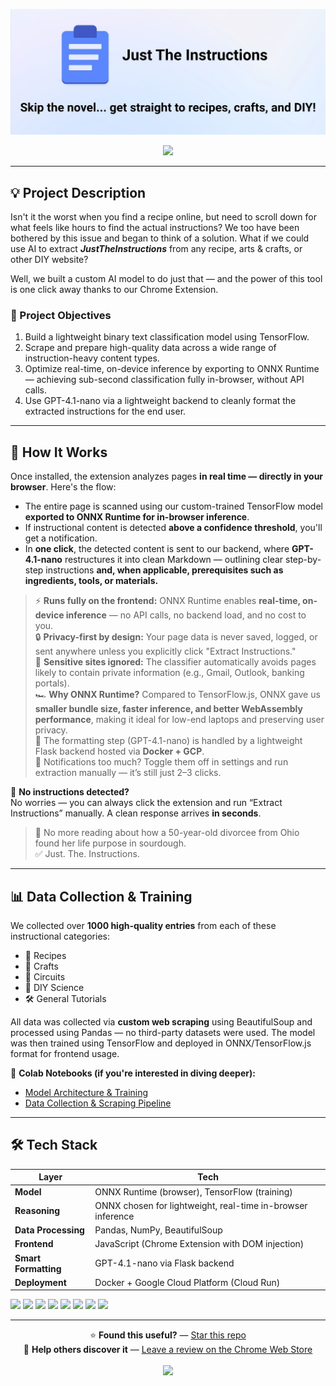 <p align="center">
  <img src="./extension/images/marquee.jpg" alt="JustTheInstruction Marquee"/>
</p>

<p align="center">
  <a href="https://chromewebstore.google.com/detail/just-the-instructions/lfoilkbebjommkenfehehofgoiopmenn">
    <img src="https://img.shields.io/badge/⬇️ Install from Chrome Web Store-0A66C2?style=for-the-badge&logo=googlechrome&logoColor=white" />
  </a>
</p>

---

## 💡 Project Description

Isn't it the worst when you find a recipe online, but need to scroll down for what feels like hours to find the actual instructions? We too have been bothered by this issue and began to think of a solution. What if we could use AI to extract **_JustTheInstructions_** from any recipe, arts & crafts, or other DIY website?

Well, we built a custom AI model to do just that — and the power of this tool is one click away thanks to our Chrome Extension.

### 🧭 Project Objectives

1. Build a lightweight binary text classification model using TensorFlow.
2. Scrape and prepare high-quality data across a wide range of instruction-heavy content types.
3. Optimize real-time, on-device inference by exporting to ONNX Runtime — achieving sub-second classification fully in-browser, without API calls.
4. Use GPT-4.1-nano via a lightweight backend to cleanly format the extracted instructions for the end user.

---

## 🧠 How It Works

Once installed, the extension analyzes pages **in real time — directly in your browser**. Here's the flow:

- The entire page is scanned using our custom-trained TensorFlow model **exported to ONNX Runtime for in-browser inference**.
- If instructional content is detected **above a confidence threshold**, you'll get a notification.
- In **one click**, the detected content is sent to our backend, where **GPT-4.1-nano** restructures it into clean Markdown — outlining clear step-by-step instructions **and, when applicable, prerequisites such as ingredients, tools, or materials.**

> ⚡ **Runs fully on the frontend:** ONNX Runtime enables **real-time, on-device inference** — no API calls, no backend load, and no cost to you.  
> 🔒 **Privacy-first by design:** Your page data is never saved, logged, or sent anywhere unless you explicitly click "Extract Instructions."  
> 🚫 **Sensitive sites ignored:** The classifier automatically avoids pages likely to contain private information (e.g., Gmail, Outlook, banking portals).  
> 🏎️ **Why ONNX Runtime?** Compared to TensorFlow.js, ONNX gave us **smaller bundle size, faster inference, and better WebAssembly performance**, making it ideal for low-end laptops and preserving user privacy.  
> 💬 The formatting step (GPT-4.1-nano) is handled by a lightweight Flask backend hosted via **Docker + GCP**.  
> 🛑 Notifications too much? Toggle them off in settings and run extraction manually — it’s still just 2–3 clicks.

📣 **No instructions detected?**  
No worries — you can always click the extension and run “Extract Instructions” manually. A clean response arrives **in seconds**.

> 🛑 No more reading about how a 50-year-old divorcee from Ohio found her life purpose in sourdough.  
> ✅ Just. The. Instructions.

---

## 📊 Data Collection & Training

We collected over **1000 high-quality entries** from each of these instructional categories:

- 🍲 Recipes
- 🎨 Crafts
- 🔌 Circuits
- 🧪 DIY Science
- 🛠️ General Tutorials

All data was collected via **custom web scraping** using BeautifulSoup and processed using Pandas — no third-party datasets were used. The model was then trained using TensorFlow and deployed in ONNX/TensorFlow.js format for frontend usage.

📄 **Colab Notebooks (if you're interested in diving deeper):**

- [Model Architecture & Training](https://colab.research.google.com/drive/1nkqleu9FP2pN5D40q1NK_xuyOvsKG7vy?usp=sharing)
- [Data Collection & Scraping Pipeline](https://colab.research.google.com/drive/1k1D4zRW0nFicjkS-KqtCVW3y4mn8qSJR?usp=sharing)

---

## 🛠️ Tech Stack

| Layer                | Tech                                                        |
| -------------------- | ----------------------------------------------------------- |
| **Model**            | ONNX Runtime (browser), TensorFlow (training)               |
| **Reasoning**        | ONNX chosen for lightweight, real-time in-browser inference |
| **Data Processing**  | Pandas, NumPy, BeautifulSoup                                |
| **Frontend**         | JavaScript (Chrome Extension with DOM injection)            |
| **Smart Formatting** | GPT-4.1-nano via Flask backend                              |
| **Deployment**       | Docker + Google Cloud Platform (Cloud Run)                  |

<p>
  <a href="https://www.tensorflow.org/"><img src="https://img.shields.io/badge/TensorFlow-FF6F00?style=for-the-badge&logo=tensorflow&logoColor=white" /></a>
  <a href="https://onnx.ai/"><img src="https://img.shields.io/badge/ONNX-005CED?style=for-the-badge&logo=onnx&logoColor=white" /></a>
  <a href="https://www.javascript.com/"><img src="https://img.shields.io/badge/JavaScript-F7DF1E?style=for-the-badge&logo=javascript&logoColor=black" /></a>
  <a href="https://www.google.com/intl/en_ca/colab/"><img src="https://img.shields.io/badge/Colab-F9AB00?style=for-the-badge&logo=googlecolab&logoColor=white" /></a>
  <a href="https://www.docker.com/"><img src="https://img.shields.io/badge/Docker-2496ED?style=for-the-badge&logo=docker&logoColor=white" /></a>
  <a href="https://cloud.google.com/"><img src="https://img.shields.io/badge/GCP-4285F4?style=for-the-badge&logo=googlecloud&logoColor=white" /></a>
  <a href="https://pandas.pydata.org/"><img src="https://img.shields.io/badge/Pandas-150458?style=for-the-badge&logo=pandas&logoColor=white" /></a>
  <a href="https://www.crummy.com/software/BeautifulSoup/"><img src="https://img.shields.io/badge/BeautifulSoup-FFC107?style=for-the-badge" /></a>
</p>

---

<p align="center">
  ⭐️ <strong>Found this useful?</strong> — <a href="https://github.com/kristiandiana/justtheinstruction">Star this repo</a>  
  <br />
  📝 <strong>Help others discover it</strong> — <a href="https://chromewebstore.google.com/detail/just-the-instructions/lfoilkbebjommkenfehehofgoiopmenn">Leave a review on the Chrome Web Store</a>
  <br/>
  <br/>
    <a href="https://chromewebstore.google.com/detail/just-the-instructions/lfoilkbebjommkenfehehofgoiopmenn">
    <img src="https://img.shields.io/badge/⬇️ Install from Chrome Web Store-0A66C2?style=for-the-badge&logo=googlechrome&logoColor=white" />
  </a>
</p>
